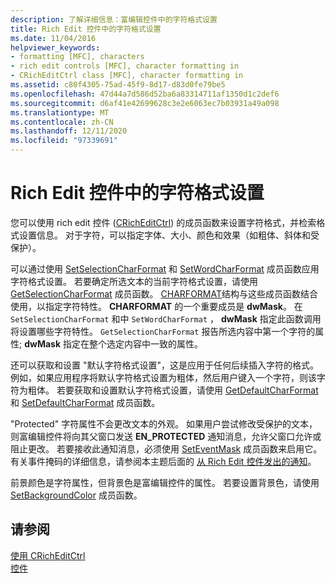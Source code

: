 ```yaml
---
description: 了解详细信息：富编辑控件中的字符格式设置
title: Rich Edit 控件中的字符格式设置
ms.date: 11/04/2016
helpviewer_keywords:
- formatting [MFC], characters
- rich edit controls [MFC], character formatting in
- CRichEditCtrl class [MFC], character formatting in
ms.assetid: c80f4305-75ad-45f9-8d17-d83d0fe79be5
ms.openlocfilehash: 47d44a7d586d52ba6a83314711af1350d1c2def6
ms.sourcegitcommit: d6af41e42699628c3e2e6063ec7b03931a49a098
ms.translationtype: MT
ms.contentlocale: zh-CN
ms.lasthandoff: 12/11/2020
ms.locfileid: "97339691"
---
```

# <a name="character-formatting-in-rich-edit-controls"></a>Rich Edit 控件中的字符格式设置

您可以使用 rich edit 控件 ([CRichEditCtrl](reference/cricheditctrl-class.md)) 的成员函数来设置字符格式，并检索格式设置信息。 对于字符，可以指定字体、大小、颜色和效果（如粗体、斜体和受保护）。

可以通过使用 [SetSelectionCharFormat](reference/cricheditctrl-class.md#setselectioncharformat) 和 [SetWordCharFormat](reference/cricheditctrl-class.md#setwordcharformat) 成员函数应用字符格式设置。 若要确定所选文本的当前字符格式设置，请使用 [GetSelectionCharFormat](reference/cricheditctrl-class.md#getselectioncharformat) 成员函数。 [CHARFORMAT](/windows/win32/api/richedit/ns-richedit-charformata)结构与这些成员函数结合使用，以指定字符特性。 **CHARFORMAT** 的一个重要成员是 **dwMask**。 在 `SetSelectionCharFormat` 和中 `SetWordCharFormat` ， **dwMask** 指定此函数调用将设置哪些字符特性。 `GetSelectionCharFormat` 报告所选内容中第一个字符的属性; **dwMask** 指定在整个选定内容中一致的属性。

还可以获取和设置 "默认字符格式设置"，这是应用于任何后续插入字符的格式。 例如，如果应用程序将默认字符格式设置为粗体，然后用户键入一个字符，则该字符为粗体。 若要获取和设置默认字符格式设置，请使用 [GetDefaultCharFormat](reference/cricheditctrl-class.md#getdefaultcharformat) 和 [SetDefaultCharFormat](reference/cricheditctrl-class.md#setdefaultcharformat) 成员函数。

"Protected" 字符属性不会更改文本的外观。 如果用户尝试修改受保护的文本，则富编辑控件将向其父窗口发送 **EN_PROTECTED** 通知消息，允许父窗口允许或阻止更改。 若要接收此通知消息，必须使用 [SetEventMask](reference/cricheditctrl-class.md#seteventmask) 成员函数来启用它。 有关事件掩码的详细信息，请参阅本主题后面的 [从 Rich Edit 控件发出的通知](notifications-from-a-rich-edit-control.md)。

前景颜色是字符属性，但背景色是富编辑控件的属性。 若要设置背景色，请使用 [SetBackgroundColor](reference/cricheditctrl-class.md#setbackgroundcolor) 成员函数。

## <a name="see-also"></a>请参阅

[使用 CRichEditCtrl](using-cricheditctrl.md)<br/>
[控件](controls-mfc.md)
